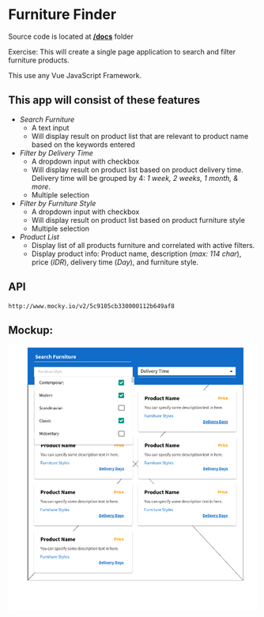 # Furniture Finder

Source code is located at [**/docs**](https://github.com/ardeman/Furniture-Finder/tree/master/docs) folder

Exercise: This will create a single page application to search and filter furniture products.

This use any Vue JavaScript Framework.

## This app will consist of these features
 - _Search Furniture_
	- A text input
	- Will display result on product list that are relevant to product name based on the keywords entered
 - _Filter by Delivery Time_
	- A dropdown input with checkbox
	- Will display result on product list based on product delivery time. Delivery time will be grouped by 4: _1 week, 2 weeks, 1 month, & more_.
	- Multiple selection
- _Filter by Furniture Style_
	- A dropdown input with checkbox
	- Will display result on product list based on product furniture style
	- Multiple selection
- _Product List_
	- Display list of all products furniture and correlated with active filters.
	- Display product info: Product name, description (_max: 114 char_), price (_IDR_), delivery time (_Day_), and furniture style.

## API
    http://www.mocky.io/v2/5c9105cb330000112b649af8

## Mockup:
![enter image description here](https://raw.githubusercontent.com/ardeman/Furniture-Finder/master/files/mockup.png)

